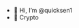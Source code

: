- 👋 Hi, I’m @quicksen1
- 👀 Crypto

<!---
quicksen1/quicksen1 is a ✨ special ✨ repository because its `README.md` (this file) appears on your GitHub profile.
You can click the Preview link to take a look at your changes.
--->
